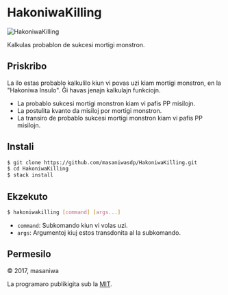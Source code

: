 HakoniwaKilling
===

![HakoniwaKilling](https://masaniwasdp.github.io/HakoniwaKilling/Screenshot.png)

Kalkulas probablon de sukcesi mortigi monstron.

## Priskribo
La ilo estas probablo kalkulilo kiun vi povas uzi kiam mortigi monstron, en la "Hakoniwa Insulo".
Ĝi havas jenajn kalkulajn funkciojn.

+ La probablo sukcesi mortigi monstron kiam vi pafis PP misilojn.
+ La postulita kvanto da misiloj por mortigi monstron.
+ La transiro de probablo sukcesi mortigi monstron kiam vi pafis PP misilojn.

## Instali

``` bash
$ git clone https://github.com/masaniwasdp/HakoniwaKilling.git
$ cd HakoniwaKilling
$ stack install
```

## Ekzekuto

``` bash
$ hakoniwakilling [command] [args...]
```

+ `command`: Subkomando kiun vi volas uzi.
+ `args`: Argumentoj kiuj estos transdonita al la subkomando.

## Permesilo
© 2017, masaniwa

La programaro publikigita sub la [MIT](https://github.com/masaniwasdp/HakoniwaKilling/blob/master/LICENSE).
